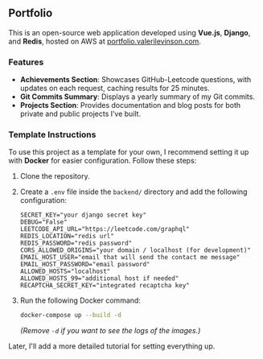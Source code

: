 ## Portfolio

This is an open-source web application developed using **Vue.js**, **Django**, and **Redis**, hosted on AWS at [portfolio.valerilevinson.com](https://portfolio.valerilevinson.com).

### Features

- **Achievements Section**: Showcases GitHub-Leetcode questions, with updates on each request, caching results for 25 minutes.
- **Git Commits Summary**: Displays a yearly summary of my Git commits.
- **Projects Section**: Provides documentation and blog posts for both private and public projects I’ve built.

### Template Instructions

To use this project as a template for your own, I recommend setting it up with **Docker** for easier configuration. Follow these steps:

1. Clone the repository.
2. Create a `.env` file inside the `backend/` directory and add the following configuration:

    ```env
    SECRET_KEY="your django secret key"
    DEBUG="False"
    LEETCODE_API_URL="https://leetcode.com/graphql"
    REDIS_LOCATION="redis url"
    REDIS_PASSWORD="redis password"
    CORS_ALLOWED_ORIGINS="your domain / localhost (for development)"
    EMAIL_HOST_USER="email that will send the contact me message"
    EMAIL_HOST_PASSWORD="email password"
    ALLOWED_HOSTS="localhost"
    ALLOWED_HOSTS_99="additional host if needed"
    RECAPTCHA_SECRET_KEY="integrated recaptcha key"
    ```

3. Run the following Docker command:
    ```bash
    docker-compose up --build -d
    ```

    *(Remove `-d` if you want to see the logs of the images.)*

Later, I'll add a more detailed tutorial for setting everything up.
